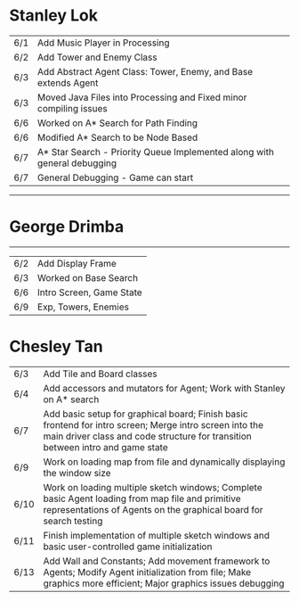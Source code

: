 <table>
<h1>Stanley Lok</h1>
<tr><td>6/1</td><td>Add Music Player in Processing</td></tr>
<tr><td>6/2</td><td>Add Tower and Enemy Class</td></tr>
<tr><td>6/3</td><td>Add Abstract Agent Class: Tower, Enemy, and Base extends Agent</td></tr>
<tr><td>6/3</td><td>Moved Java Files into Processing and Fixed minor compiling issues</td></tr>
<tr><td>6/6</td><td>Worked on A* Search for Path Finding</td></tr>
<tr><td>6/6</td><td>Modified A* Search to be Node Based</td></tr>
<tr><td>6/7</td><td>A* Star Search - Priority Queue Implemented along with general debugging</td></tr>
<tr><td>6/7</td><td>General Debugging - Game can start</td></tr>
</table>
<hr>
<table>
<h1>George Drimba</h1>
<tr><td>6/2</td><td>Add Display Frame</td></tr>
<tr><td>6/3</td><td>Worked on Base Search</td></tr>
<tr><td>6/6</td><td>Intro Screen, Game State </td></tr>
<tr><td>6/9</td><td>Exp, Towers, Enemies</td></tr>
<hr>
<table>
<h1>Chesley Tan</h1>
<tr><td>6/3</td><td>Add Tile and Board classes</td></tr>
<tr><td>6/4</td><td>Add accessors and mutators for Agent; Work with Stanley on A* search</td></tr>
<tr><td>6/7</td><td>Add basic setup for graphical board; Finish basic frontend for intro screen; Merge intro screen into the main driver class and code structure for transition between intro and game state</td></tr>
<tr><td>6/9</td><td>Work on loading map from file and dynamically displaying the window size</td></tr>
<tr><td>6/10</td><td>Work on loading multiple sketch windows; Complete basic Agent loading from map file and primitive representations of Agents on the graphical board for search testing</td></tr>
<tr><td>6/11</td><td>Finish implementation of multiple sketch windows and basic user-controlled game initialization</td></tr>
<tr><td>6/13</td><td>Add Wall and Constants; Add movement framework to Agents; Modify Agent initialization from file; Make graphics more efficient; Major graphics issues debugging</td></tr>
</table>

